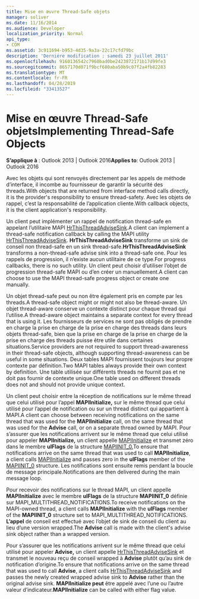 ```yaml
---
title: Mise en œuvre Thread-Safe objets
manager: soliver
ms.date: 11/16/2014
ms.audience: Developer
localization_priority: Normal
api_type:
- COM
ms.assetid: 3c911694-b953-4d35-9a3a-22c17cfd79bc
description: 'Derniére modification : samedi 23 juillet 2011'
ms.openlocfilehash: 9160136542c7960bad0be2423872171b17d99fe3
ms.sourcegitcommit: 8657170d071f9bcf680aba50b9c07f2a4fb82283
ms.translationtype: MT
ms.contentlocale: fr-FR
ms.lasthandoff: 04/28/2019
ms.locfileid: "33413527"
---
```

# <a name="implementing-thread-safe-objects"></a><span data-ttu-id="86b3f-103">Mise en œuvre Thread-Safe objets</span><span class="sxs-lookup"><span data-stu-id="86b3f-103">Implementing Thread-Safe Objects</span></span>

  
  
<span data-ttu-id="86b3f-104">**S’applique à** : Outlook 2013 | Outlook 2016</span><span class="sxs-lookup"><span data-stu-id="86b3f-104">**Applies to**: Outlook 2013 | Outlook 2016</span></span> 
  
<span data-ttu-id="86b3f-105">Avec les objets qui sont renvoyés directement par les appels de méthode d’interface, il incombe au fournisseur de garantir la sécurité des threads.</span><span class="sxs-lookup"><span data-stu-id="86b3f-105">With objects that are returned from interface method calls directly, it is the provider's responsibility to ensure thread-safety.</span></span> <span data-ttu-id="86b3f-106">Avec les objets de rappel, c’est la responsabilité de l’application cliente.</span><span class="sxs-lookup"><span data-stu-id="86b3f-106">With callback objects, it is the client application's responsibility.</span></span>
  
<span data-ttu-id="86b3f-107">Un client peut implémenter un rappel de notification thread-safe en appelant l’utilitaire MAPI [HrThisThreadAdviseSink](hrthisthreadadvisesink.md).</span><span class="sxs-lookup"><span data-stu-id="86b3f-107">A client can implement a thread-safe notification callback by calling the MAPI utility [HrThisThreadAdviseSink](hrthisthreadadvisesink.md).</span></span> <span data-ttu-id="86b3f-108">**HrThisThreadAdviseSink** transforme un sink de conseil non thread-safe en un sink thread-safe.</span><span class="sxs-lookup"><span data-stu-id="86b3f-108">**HrThisThreadAdviseSink** transforms a non-thread-safe advise sink into a thread-safe one.</span></span> <span data-ttu-id="86b3f-109">Pour les rappels de progression, il n’existe aucun utilitaire de ce type.</span><span class="sxs-lookup"><span data-stu-id="86b3f-109">For progress callbacks, there is no such utility.</span></span> <span data-ttu-id="86b3f-110">Un client peut choisir d’utiliser l’objet de progression thread-safe MAPI ou d’en créer un manuellement.</span><span class="sxs-lookup"><span data-stu-id="86b3f-110">A client can choose to use the MAPI thread-safe progress object or create one manually.</span></span> 
  
<span data-ttu-id="86b3f-111">Un objet thread-safe peut ou non être également pris en compte par les threads.</span><span class="sxs-lookup"><span data-stu-id="86b3f-111">A thread-safe object might or might not also be thread-aware.</span></span> <span data-ttu-id="86b3f-112">Un objet thread-aware conserve un contexte distinct pour chaque thread qui l’utilise.</span><span class="sxs-lookup"><span data-stu-id="86b3f-112">A thread-aware object maintains a separate context for every thread that is using it.</span></span> <span data-ttu-id="86b3f-113">Les fournisseurs de services ne sont pas obligés de prendre en charge la prise en charge de la prise en charge des threads dans leurs objets thread-safe, bien que la prise en charge de la prise en charge de la prise en charge des threads puisse être utile dans certaines situations.</span><span class="sxs-lookup"><span data-stu-id="86b3f-113">Service providers are not required to support thread-awareness in their thread-safe objects, although supporting thread-awareness can be useful in some situations.</span></span> <span data-ttu-id="86b3f-114">Deux tables MAPI fournissent toujours leur propre contexte par définition.</span><span class="sxs-lookup"><span data-stu-id="86b3f-114">Two MAPI tables always provide their own context by definition.</span></span> <span data-ttu-id="86b3f-115">Une table utilisée sur différents threads ne fournit pas et ne doit pas fournir de contexte unique.</span><span class="sxs-lookup"><span data-stu-id="86b3f-115">One table used on different threads does not and should not provide unique context.</span></span>
  
<span data-ttu-id="86b3f-116">Un client peut choisir entre la réception de notifications sur le même thread que celui utilisé pour  l’appel **MAPIInitialize,** sur le même thread que celui utilisé pour l’appel de notification ou sur un thread distinct qui appartient à MAPI.</span><span class="sxs-lookup"><span data-stu-id="86b3f-116">A client can choose between receiving notifications on the same thread that was used for the **MAPIInitialize** call, on the same thread that was used for the **Advise** call, or on a separate thread owned by MAPI.</span></span> <span data-ttu-id="86b3f-117">Pour s’assurer que les notifications arrivent sur le même thread que celui utilisé pour appeler **MAPIInitialize,** un client appelle [MAPIInitialize](mapiinitialize.md) et transmet zéro dans le membre **ulFlags** de la structure [MAPIINIT_0.](mapiinit_0.md)</span><span class="sxs-lookup"><span data-stu-id="86b3f-117">To ensure that notifications arrive on the same thread that was used to call **MAPIInitialize**, a client calls [MAPIInitialize](mapiinitialize.md) and passes zero in the **ulFlags** member of the [MAPIINIT_0](mapiinit_0.md) structure.</span></span> <span data-ttu-id="86b3f-118">Les notifications sont ensuite remis pendant la boucle de message principale.</span><span class="sxs-lookup"><span data-stu-id="86b3f-118">Notifications are then delivered during the main message loop.</span></span> 
  
<span data-ttu-id="86b3f-119">Pour recevoir des notifications sur le thread MAPI, un client appelle **MAPIInitialize** avec le membre **ulFlags** de la structure **MAPIINIT_0** définie sur MAPI_MULTITHREAD_NOTIFICATIONS.</span><span class="sxs-lookup"><span data-stu-id="86b3f-119">To receive notifications on the MAPI-owned thread, a client calls **MAPIInitialize** with the **ulFlags** member of the **MAPIINIT_0** structure set to MAPI_MULTITHREAD_NOTIFICATIONS.</span></span> <span data-ttu-id="86b3f-120">**L’appel** de conseil est effectué avec l’objet de sink de conseil du client au lieu d’une version wrapped.</span><span class="sxs-lookup"><span data-stu-id="86b3f-120">The **Advise** call is made with the client's advise sink object rather than a wrapped version.</span></span> 
  
<span data-ttu-id="86b3f-121">Pour s’assurer que les notifications arrivent sur le même thread que celui utilisé pour appeler **Advise,** un client appelle [HrThisThreadAdviseSink](hrthisthreadadvisesink.md) et transmet le nouveau reçu de conseil wrapped à **Advise** plutôt qu’au sink de notification d’origine.</span><span class="sxs-lookup"><span data-stu-id="86b3f-121">To ensure that notifications arrive on the same thread that was used to call **Advise**, a client calls [HrThisThreadAdviseSink](hrthisthreadadvisesink.md) and passes the newly created wrapped advise sink to **Advise** rather than the original advise sink.</span></span> <span data-ttu-id="86b3f-122">**MAPIInitialize peut** être appelé avec l’une ou l’autre valeur d’indicateur.</span><span class="sxs-lookup"><span data-stu-id="86b3f-122">**MAPIInitialize** can be called with either flag value.</span></span> 
  

